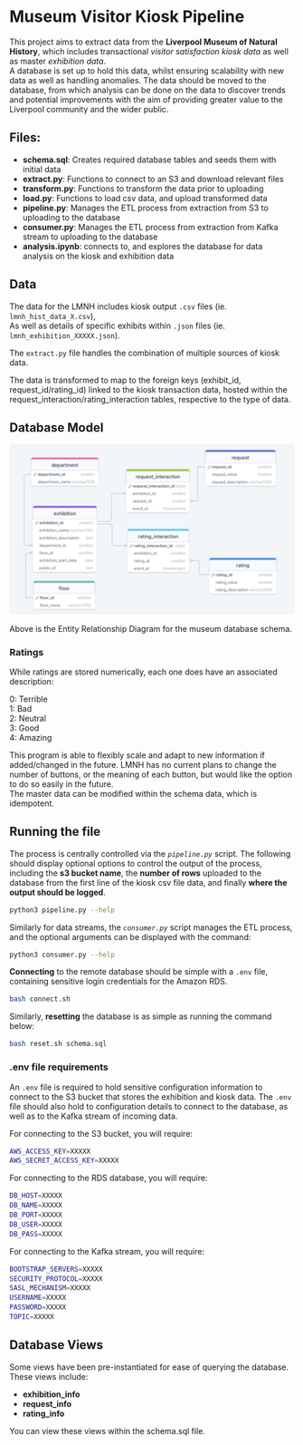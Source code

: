 # Museum Visitor Kiosk Pipeline

This project aims to extract data from the **Liverpool Museum of Natural History**, which includes transactional _visitor satisfaction kiosk data_ as well as master _exhibition data_.   
A database is set up to hold this data, whilst ensuring scalability with new data as well as handling anomalies. The data should be moved to the database, from which analysis can be done on the data to discover trends and potential improvements with the aim of providing greater value to the Liverpool community and the wider public. 

## Files:

* **schema.sql**: Creates required database tables and seeds them with initial data
* **extract.py**: Functions to connect to an S3 and download relevant files
* **transform.py**: Functions to transform the data prior to uploading
* **load.py**: Functions to load csv data, and upload transformed data
* **pipeline.py**: Manages the ETL process from extraction from S3 to uploading to the database
* **consumer.py**: Manages the ETL process from extraction from Kafka stream to uploading to the database
* **analysis.ipynb**: connects to, and explores the database for data analysis on the kiosk and exhibition data

## Data

The data for the LMNH includes kiosk output `.csv` files (ie. `lmnh_hist_data_X.csv`),  
As well as details of specific exhibits within `.json` files (ie. `lmnh_exhibition_XXXXX.json`).

The `extract.py` file handles the combination of multiple sources of kiosk data.

The data is transformed to map to the foreign keys (exhibit_id, request_id/rating_id) linked to the kiosk transaction data, hosted within the request_interaction/rating_interaction tables, respective to the type of data.

## Database Model

![Museum ERD](https://github.com/zander931/Liverpool-Museum-of-Natural-History/blob/main/museum_erd.png?raw=true)

Above is the Entity Relationship Diagram for the museum database schema.

### Ratings

While ratings are stored numerically, each one does have an associated description:

0: Terrible  
1: Bad  
2: Neutral  
3: Good  
4: Amazing  

This program is able to flexibly scale and adapt to new information if added/changed in the future.
LMNH has no current plans to change the number of buttons, or the meaning of each button, but would like the option to do so easily in the future.  
The master data can be modified within the schema data, which is idempotent.

## Running the file

The process is centrally controlled via the _`pipeline.py`_ script. The following should display optional options to control the output of the process, including the **s3 bucket name**, the **number of rows** uploaded to the database from the first line of the kiosk csv file data, and finally **where the output should be logged**. 

```bash
python3 pipeline.py --help
```

Similarly for data streams, the _`consumer.py`_ script manages the ETL process, and the optional arguments can be displayed with the command:

```bash
python3 consumer.py --help
```

**Connecting** to the remote database should be simple with a `.env` file, containing sensitive login credentials for the Amazon RDS.  
```bash
bash connect.sh
```
Similarly, **resetting** the database is as simple as running the command below:
```bash
bash reset.sh schema.sql
```

### .env file requirements

An `.env` file is required to hold sensitive configuration information to connect to the S3 bucket that stores the exhibition and kiosk data. The `.env` file should also hold to configuration details to connect to the database, as well as to the Kafka stream of incoming data.

For connecting to the S3 bucket, you will require:
```bash
AWS_ACCESS_KEY=XXXXX
AWS_SECRET_ACCESS_KEY=XXXXX
```

For connecting to the RDS database, you will require:
```bash
DB_HOST=XXXXX
DB_NAME=XXXXX
DB_PORT=XXXXX
DB_USER=XXXXX
DB_PASS=XXXXX
```

For connecting to the Kafka stream, you will require:
```bash
BOOTSTRAP_SERVERS=XXXXX
SECURITY_PROTOCOL=XXXXX
SASL_MECHANISM=XXXXX
USERNAME=XXXXX
PASSWORD=XXXXX
TOPIC=XXXXX
```

## Database Views

Some views have been pre-instantiated for ease of querying the database. These views include:
 - **exhibition_info**  
 - **request_info**  
 - **rating_info**  

 You can view these views within the schema.sql file.